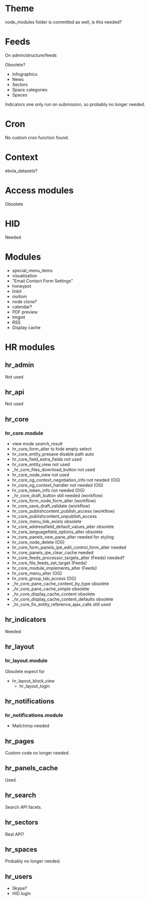 # Theme

node_modules folder is committed as well, is this needed?


# Feeds

On admin/structure/feeds

Obsolete?

- Infographics
- News
- Sectors
- Space categories
- Spaces

Indicators one only run on submission, so probably no longer needed.

# Cron

No custom cron function found.

# Context

ebola_datasets?

# Access modules

Obsolete

# HID

Needed

# Modules

- special_menu_items
- visualization
- "Email Contact Form Settings"
- honeypot
- linkit
- mollom
- node clone?
- calendar?
- PDF preview
- tmgmt
- RSS
- Display cache


# HR modules

## hr_admin

Not used

## hr_api

Not used

## hr_core

### hr_core.module

- view mode *search_result*
- hr_core_form_alter to hide empty select
- hr_core_entity_presave disable path auto
- hr_core_field_extra_fields not used
- hr_core_entity_view not used
- _hr_core_files_download_button not used
- hr_core_node_view not used
- hr_core_og_context_negotiation_info not needed (OG)
- hr_core_og_context_handler not needed (OG)
- hr_core_token_info not needed (OG)
- _hr_core_draft_button still needed (workflow)
- hr_core_form_node_form_alter (workflow)
- hr_core_save_draft_validate (workflow)
- hr_core_publishcontent_publish_access (workflow)
- hr_core_publishcontent_unpublish_access
- hr_core_menu_link_exists obsolete
- hr_core_addressfield_default_values_alter obsolete
- hr_core_languagefield_options_alter obsolete
- hr_core_panels_new_pane_alter needed for styling
- hr_core_node_delete (OG)
- hr_core_form_panels_ipe_edit_control_form_alter needed
- hr_core_panels_ipe_clear_cache needed
- hr_core_feeds_processor_targets_alter (Feeds) needed?
- hr_core_file_feeds_set_target (Feeds)
- hr_core_module_implements_alter (Feeds)
- hr_core_menu_alter (OG)
- hr_core_group_tab_access (OG)
- _hr_core_pane_cache_content_by_type obsolete
- _hr_core_pane_cache_simple obsolete
- _hr_core_display_cache_content obsolete
- _hr_core_display_cache_content_defaults obsolete
- _hr_core_fix_entity_reference_ajax_calls still used

## hr_indicators

Needed

## hr_layout

### hr_layout.module

Obsolete expect for

- hr_layout_block_view
  - hr_layout_login

## hr_notifications

### hr_notifications.module

- Mailchimp needed

## hr_pages

Custom code no longer needed.

## hr_panels_cache

Used.

## hr_search

Search API facets.

## hr_sectors

Rest API?

## hr_spaces

Probably no longer needed.

## hr_users

- Skype?
- HID login
